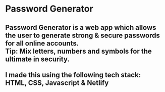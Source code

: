 # Password Generator

## Password Generator is a web app which allows the user to generate strong & secure passwords for all online accounts. <br>Tip: Mix letters, numbers and symbols for the ultimate in security. <br><br>I made this using the following tech stack: <br> HTML, CSS, Javascript & Netlify
